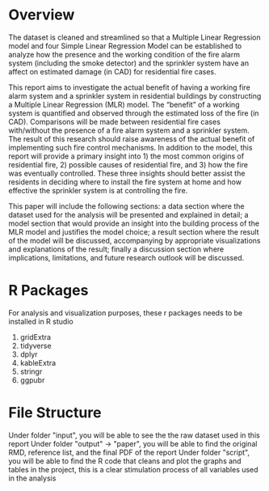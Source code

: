 # Overview
The dataset is cleaned and streamlined so that a Multiple Linear Regression model and four Simple Linear Regression Model can be established to analyze how the presence and the working condition of the fire alarm system (including the smoke detector) and the sprinkler system have an affect on estimated damage (in CAD) for residential fire cases.

This report aims to investigate the actual benefit of having a working fire alarm system and a sprinkler system in residential buildings by constructing a Multiple Linear Regression (MLR) model. The “benefit” of a working system is quantified and observed through the estimated loss of the fire (in CAD). Comparisons will be made between residential fire cases with/without the presence of a fire alarm system and a sprinkler system. The result of this research should raise awareness of the actual benefit of implementing such fire control mechanisms. In addition to the model, this report will provide a primary insight into 1) the most common origins of residential fire, 2) possible causes of residential fire, and 3) how the fire was eventually controlled. These three insights should better assist the residents in deciding where to install the fire system at home and how effective the sprinkler system is at controlling the fire.

This paper will include the following sections: a data section where the dataset used for the analysis will be presented and explained in detail; a model section that would provide an insight into the building process of the MLR model and justifies the model choice; a result section where the result of the model will be discussed, accompanying by appropriate visualizations and explanations of the result; finally a discussion section where implications, limitations, and future research outlook will be discussed. 

# R Packages
For analysis and visualization purposes, these r packages needs to be installed in R studio
1) gridExtra
2) tidyverse
3) dplyr
4) kableExtra
5) stringr
6) ggpubr


# File Structure
Under folder "input", you will be able to see the the raw dataset used in this report
Under folder "output" -> "paper", you will be able to find the original RMD, reference list, and the final PDF of the report
Under folder "script", you will be able to find the R code that cleans and plot the graphs and tables in the project, this is a clear stimulation process of all variables used in the analysis
